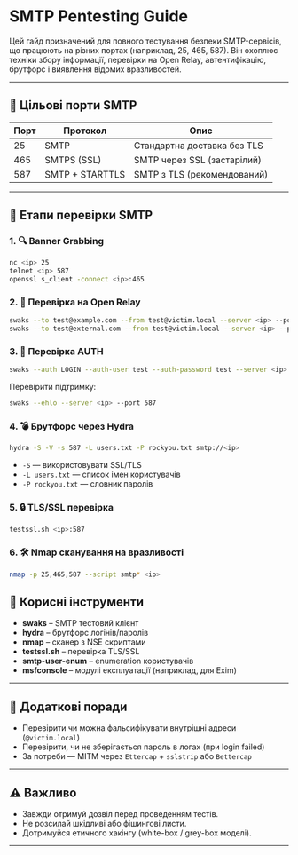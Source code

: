 # SMTP Pentesting Guide

Цей гайд призначений для повного тестування безпеки SMTP-сервісів, що працюють на різних портах (наприклад, 25, 465, 587). Він охоплює техніки збору інформації, перевірки на Open Relay, автентифікацію, брутфорс і виявлення відомих вразливостей.

---

## 🔹 Цільові порти SMTP

| Порт | Протокол         | Опис                             |
|------|------------------|----------------------------------|
| 25   | SMTP             | Стандартна доставка без TLS      |
| 465  | SMTPS (SSL)      | SMTP через SSL (застарілий)      |
| 587  | SMTP + STARTTLS  | SMTP з TLS (рекомендований)      |

---

## 🔹 Етапи перевірки SMTP

### 1. 🔍 Banner Grabbing

```bash
nc <ip> 25
telnet <ip> 587
openssl s_client -connect <ip>:465
```

### 2. 📨 Перевірка на Open Relay

```bash
swaks --to test@example.com --from test@victim.local --server <ip> --port 25
swaks --to test@external.com --from test@victim.local --server <ip> --port 587
```

### 3. 🔐 Перевірка AUTH

```bash
swaks --auth LOGIN --auth-user test --auth-password test --server <ip> --port 587
```

Перевірити підтримку:
```bash
swaks --ehlo --server <ip> --port 587
```

### 4. 💣 Брутфорс через Hydra

```bash
hydra -S -V -s 587 -L users.txt -P rockyou.txt smtp://<ip>
```

- `-S` — використовувати SSL/TLS
- `-L users.txt` — список імен користувачів
- `-P rockyou.txt` — словник паролів

### 5. 🔒 TLS/SSL перевірка

```bash
testssl.sh <ip>:587
```

### 6. 🛠️ Nmap сканування на вразливості

```bash
nmap -p 25,465,587 --script smtp* <ip>
```


## 🔹 Корисні інструменти

- **swaks** – SMTP тестовий клієнт
- **hydra** – брутфорс логінів/паролів
- **nmap** – сканер з NSE скриптами
- **testssl.sh** – перевірка TLS/SSL
- **smtp-user-enum** – enumeration користувачів
- **msfconsole** – модулі експлуатації (наприклад, для Exim)

---

## 🔹 Додаткові поради

- Перевірити чи можна фальсифікувати внутрішні адреси (`@victim.local`)
- Перевірити, чи не зберігається пароль в логах (при login failed)
- За потреби — MITM через `Ettercap` + `sslstrip` або `Bettercap`

---

## ⚠️ Важливо

- Завжди отримуй дозвіл перед проведенням тестів.
- Не розсилай шкідливі або фішингові листи.
- Дотримуйся етичного хакінгу (white-box / grey-box моделі).

---
